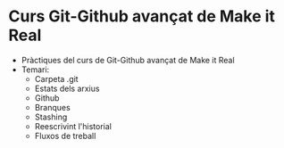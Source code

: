 # Curs Git-Github avançat de Make it Real
- Pràctiques del curs de Git-Github avançat de Make it Real
- Temari:
  - Carpeta .git
  - Estats dels arxius
  - Github
  - Branques
  - Stashing
  - Reescrivint l'historial
  - Fluxos de treball
